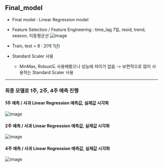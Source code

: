 ## Final_model
- Final model : Linear Regression model
- Feature Selection / Feature Engineering : time_lag 7일, resid, trend, season, 이동평균선 
![image](https://user-images.githubusercontent.com/97514461/200261651-c5c9bac6-9e9a-4096-9b06-04fe4e1dea92.png)

- Train, test = 8 : 2(약 1년)
- Standard Scaler 사용 
  - MinMax, Robust도 사용해봤으나 성능에 차이가 없음 -> 보편적으로 많이 사용하는 Standard Scaler 사용

 
--- 
### 최종 모델로 1주, 2주, 4주 예측 진행
#### 1주 예측 / 사과 Linear Regression 예측값, 실제값 시각화
![image](https://user-images.githubusercontent.com/97514461/200261194-e2608d01-0636-43b5-8507-3f68530358a3.png)

#### 2주 예측 / 사과 Linear Regression 예측값, 실제값 시각화
![image](https://user-images.githubusercontent.com/97514461/200262366-b6305e8e-bec9-4bb5-b402-473b047231e9.png)


#### 4주 예측 / 사과 Linear Regression 예측값, 실제값 시각화
![image](https://user-images.githubusercontent.com/97514461/200262420-c1a7cd60-081e-4b4a-b2e7-fa3613c7ebc8.png)
